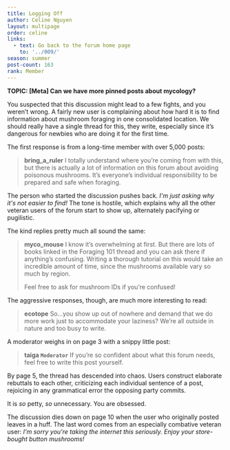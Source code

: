 ```yaml
---
title: Logging Off
author: Celine Nguyen
layout: multipage
order: celine
links:
  - text: Go back to the forum home page
    to: '../009/'
season: summer
post-count: 163
rank: Member
---
```


**TOPIC: [Meta] Can we have more pinned posts about mycology?**

You suspected that this discussion might lead to a few fights, and you weren’t wrong. A fairly new user is complaining about how hard it is to find information about mushroom foraging in one consolidated location. We should really have a single thread for this, they write, especially since it’s dangerous for newbies who are doing it for the first time.

The first response is from a long-time member with over 5,000 posts:

>**bring_a_ruler** I totally understand where you’re coming from with this, but there is actually a lot of information on this forum about avoiding poisonous mushrooms. It’s everyone’s individual responsibility to be prepared and safe when foraging.

The person who started the discussion pushes back. *I'm just asking why it's not easier to find!* The tone is hostile, which explains why all the other veteran users of the forum start to show up, alternately pacifying or pugilistic.

The kind replies pretty much all sound the same:

> **myco_mouse** I know it’s overwhelming at first. But there are lots of books linked in the Foraging 101 thread and you can ask there if anything’s confusing. Writing a thorough tutorial on this would take an incredible amount of time, since the mushrooms available vary so much by region.
>
> Feel free to ask for mushroom IDs if you’re confused!

The aggressive responses, though, are much more interesting to read:

> **ecotope** So…you show up out of nowhere and demand that we do more work just to accommodate your laziness? We’re all outside in nature and too busy to write.

A moderator weighs in on page 3 with a snippy little post:

> **taiga `Moderator`** If you’re so confident about what this forum needs, feel free to write this post yourself.

By page 5, the thread has descended into chaos. Users construct elaborate rebuttals to each other, criticizing each individual sentence of a post, rejoicing in any grammatical error the opposing party commits.

It is *so* petty, *so* unnecessary. You are obsessed.

The discussion dies down on page 10 when the user who originally posted leaves in a huff. The last word comes from an especially combative veteran user: *I'm sorry you're taking the internet this seriously. Enjoy your store-bought button mushrooms!*
